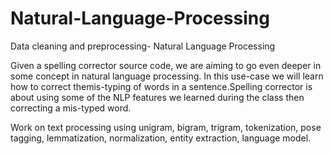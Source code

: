 # Natural-Language-Processing
Data cleaning and preprocessing- Natural Language Processing

Given a spelling corrector source code, we are aiming to go even deeper in some concept in natural language processing. 
In this use-case we will learn how to correct themis-typing of words in a sentence.Spelling corrector is about using some of the NLP features we learned during the class then correcting a mis-typed word. 

Work on text processing using 
unigram, 
bigram, 
trigram, 
tokenization, 
pose tagging, 
lemmatization, 
normalization, 
entity extraction, 
language model.
